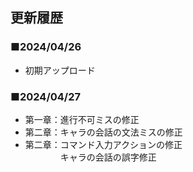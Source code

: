## 更新履歴
### ■2024/04/26
<ul>
<li>初期アップロード</li>
</ul>

### ■2024/04/27
<ul>
<li>第一章：進行不可ミスの修正</li>
<li>第二章：キャラの会話の文法ミスの修正</li>
<li>第二章：コマンド入力アクションの修正<br>　　　　キャラの会話の誤字修正</li>
</ul>

